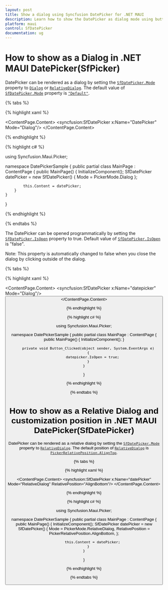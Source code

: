 ```yaml
---
layout: post
title: Show a dialog using Syncfusion DatePicker for .NET MAUI
description: Learn how to show the DatePicker as dialog mode using button click in syncfusion DatePicker for .NET MAUI (SfDatePicker)
platform: maui
control: SfDatePicker
documentation: ug
---
```


# How to show as a Dialog in .NET MAUI DatePicker(SfPicker)

DatePicker can be rendered as a dialog by setting the [`SfDatePicker.Mode`]() property to [`Dialog`]() or [`RelativeDialog`](). The default value of [`SfDatePicker.Mode`]() property is [`"Default"`](). 

{% tabs %}

{% highlight xaml %}

<?xml version="1.0" encoding="utf-8" ?>
<ContentPage xmlns="http://schemas.microsoft.com/dotnet/2021/maui"
             xmlns:x="http://schemas.microsoft.com/winfx/2009/xaml"
             xmlns:local="clr-namespace:DatePickerSample"
             xmlns:syncfusion="clr-namespace:Syncfusion.Maui.Picker;assembly=Syncfusion.Maui.Picker"
             x:Class="DatePickerSample.MainPage">
    <ContentPage.Content>
        <syncfusion:SfDatePicker x:Name="DatePicker"
                                Mode="Dialog"/>
    </ContentPage.Content>
</ContentPage>

{% endhighlight %}

{% highlight c# %}

using Syncfusion.Maui.Picker;

namespace DatePickerSample
{
    public partial class MainPage : ContentPage
    {
        public MainPage()
        {
            InitializeComponent();
            SfDatePicker datePicker = new SfDatePicker()
            {
                Mode = PickerMode.Dialog
            };

            this.Content = datePicker;
        }
    }
}

{% endhighlight %}

{% endtabs %}

The DatePicker can be opened programmatically by setting the [`SfDatePicker.IsOpen`]() property to true. Default value of [`SfDatePicker.IsOpen`]() is "false".

Note: This property is automatically changed to false when you close the dialog by clicking outside of the dialog.

{% tabs %}

{% highlight xaml %}

<?xml version="1.0" encoding="utf-8" ?>
<ContentPage xmlns="http://schemas.microsoft.com/dotnet/2021/maui"
             xmlns:x="http://schemas.microsoft.com/winfx/2009/xaml"
             xmlns:local="clr-namespace:DatePickerSample"
             xmlns:syncfusion="clr-namespace:Syncfusion.Maui.Picker;assembly=Syncfusion.Maui.Picker"
             x:Class="DatePickerSample.MainPage">
    <ContentPage.Content>
        <Grid>
        <syncfusion:SfDatePicker x:Name="datepicker"
                                Mode="Dialog"/>
        <Button Text="Open Picker" 
                x:Name="pickerButton"
                Clicked="Button_Clicked"
                HorizontalOptions="Center"
                VerticalOptions="Center"
                HeightRequest="50" 
                WidthRequest="100"/>
        </Grid>
    </ContentPage.Content>
</ContentPage>

{% endhighlight %}

{% highlight c# %}

using Syncfusion.Maui.Picker;

namespace DatePickerSample
{
    public partial class MainPage : ContentPage
    {
        public MainPage()
        {
            InitializeComponent();
        }

        private void Button_Clicked(object sender, System.EventArgs e)
        {
            datepicker.IsOpen = true;
        }
    }
}

{% endhighlight %}

{% endtabs %}

# How to show as a Relative Dialog and customization position in .NET MAUI DatePicker(SfDatePicker)

DatePicker can be rendered as a relative dialog by setting the [`SfDatePicker.Mode`]() property to [`RelativeDialog`](). The default position of [`RelativeDialog`]() is [`PickerRelativePosition.AlignTop`]().

{% tabs %}

{% highlight xaml %}

<?xml version="1.0" encoding="utf-8" ?>
<ContentPage xmlns="http://schemas.microsoft.com/dotnet/2021/maui"
             xmlns:x="http://schemas.microsoft.com/winfx/2009/xaml"
             xmlns:local="clr-namespace:DatePickerSample"
             xmlns:syncfusion="clr-namespace:Syncfusion.Maui.Picker;assembly=Syncfusion.Maui.Picker"
             x:Class="DatePickerSample.MainPage">
    <ContentPage.Content>
        <syncfusion:SfDatePicker x:Name="datePicker"
                                Mode="RelativeDialog"
                                RelativePosition="AlignBottom"/>
    </ContentPage.Content>
</ContentPage>

{% endhighlight %}

{% highlight c# %}

using Syncfusion.Maui.Picker;

namespace DatePickerSample
{
    public partial class MainPage : ContentPage
    {
        public MainPage()
        {
            InitializeComponent();
            SfDatePicker datePicker = new SfDatePicker()
            {
                Mode = PickerMode.RelativeDialog,
                RelativePosition = PickerRelativePosition.AlignBottom,
            };

            this.Content = datePicker;
        }
    }
}

{% endhighlight %}

{% endtabs %}